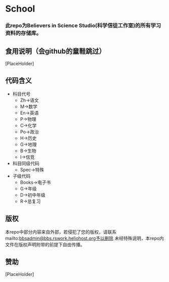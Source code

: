 # School
### 此repo为Believers in Science Studio(科学信徒工作室)的所有学习资料的存储库。
## 食用说明（会github的童鞋跳过）
[PlaceHolder]
## 代码含义
- 科目代号
  - Zh->语文
  - M->数学
  - En->英语
  - P->物理
  - C->化学
  - Po->政治
  - H->历史
  - G->地理
  - B->生物
  - I->信竞
- 科目同级代码
  - Spec->特殊
- 子级代码
  - Books->电子书
  - G->年级
  - D->初中年级
  - R->总复习
## 版权
本repo中部分内容来自外部，若侵犯了您的版权，请联系mailto:bbsadmin@bbs.rswork.heliohost.org予以删除
未经特殊说明，本repo内文件在版权声明附带的前提下自由传播。
## 赞助
[PlaceHolder]
